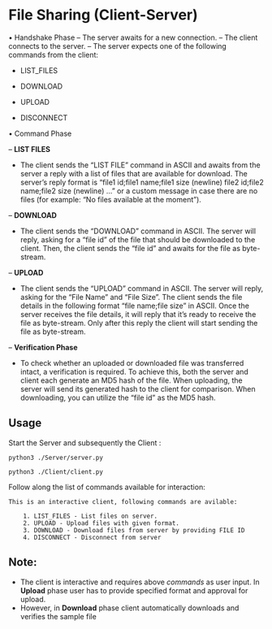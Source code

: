 # File Sharing (Client-Server)

• Handshake Phase – The server awaits for a new connection. 
– The client connects to the server. 
– The server expects one of the following commands from the client: 

  * LIST_FILES

  * DOWNLOAD 

  * UPLOAD 
  
  * DISCONNECT 


• Command Phase 

– **LIST FILES** 

- The client sends the “LIST FILE” command in ASCII and awaits from the server a reply with a list of files that are available for download. The server’s reply format is “file1 id;file1 name;file1 size (newline) file2 id;file2 name;file2 size (newline) ...” or a custom message in case there are no files (for example: “No files available at the moment”).

– **DOWNLOAD**  

- The client sends the “DOWNLOAD” command in ASCII. The server will reply, asking for a “file id” of the file that should be downloaded to the client. Then, the client sends the “file id” and awaits for the file as byte-stream. 


– **UPLOAD**

- The client sends the “UPLOAD” command in ASCII. The server will reply, asking for the “File Name” and “File Size”. The client sends the file details in the following format “file name;file size” in ASCII. Once the server receives the file details, it will reply that it’s ready to receive the file as byte-stream. Only after this reply the client will start sending the file as byte-stream.


– **Verification Phase** 

- To check whether an uploaded or downloaded file was transferred intact, a verification is required. To achieve this, both the server and client each generate an MD5 hash of the file. When uploading, the server will send its generated hash to the client for comparison. When downloading, you can utilize the “file id” as the MD5 hash.


Usage
----

Start the Server and subsequently the Client :

    python3 ./Server/server.py
    
    python3 ./Client/client.py

Follow along the list of commands available for interaction:

    This is an interactive client, following commands are avilable:

        1. LIST_FILES - List files on server.
        2. UPLOAD - Upload files with given format.
        3. DOWNLOAD - Download files from server by providing FILE ID
        4. DISCONNECT - Disconnect from server



Note:
----

- The client is interactive and requires above *commands* as user input. In **Upload** phase user has to provide specified format and approval for upload.
- However, in **Download** phase client automatically downloads and verifies the sample file













